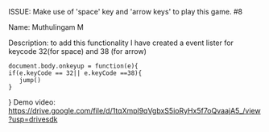 
ISSUE: Make use of 'space' key and 'arrow keys' to play this game. #8

Name: Muthulingam M

Description:
    to add this functionality I have created a event lister for keycode 32(for space) and 38 (for arrow)

    document.body.onkeyup = function(e){
    if(e.keyCode == 32|| e.keyCode ==38){
       jump()
    }
 }
  Demo video:
    https://drive.google.com/file/d/1tqXmpl9qVgbxS5ioRyHx5f7oQvaajA5_/view?usp=drivesdk

